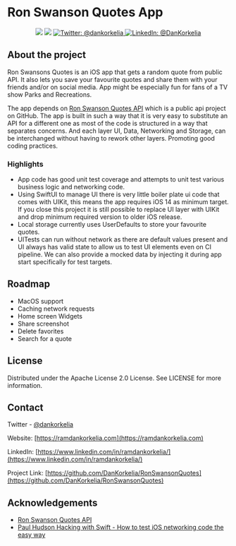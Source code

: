 #  Ron Swanson Quotes App

<p align="center">
<img src="https://img.shields.io/badge/Swift-5.1-orange.svg" />
<img src="https://img.shields.io/badge/iOS-14.0+-brightgreen.svg" />
<a href="https://twitter.com/dankorkelia">
<img src="https://img.shields.io/badge/Twitter-@dankorkelia-blue.svg?style=flat" alt="Twitter: @dankorkelia" />
</a>
<a href="https://www.linkedin.com/in/ramdankorkelia/">
<img src="https://img.shields.io/badge/LinkedIn-DanKorkelia-blue.svg?style=flat" alt="LinkedIn: @DanKorkelia" />
</a>
</p>

## About the project
Ron Swansons Quotes is an iOS app that gets a random quote from public API. It also lets you save your favourite quotes and share them with your friends and/or on social media. App might be especially fun for fans of a TV show Parks and Recreations.

The app depends on [Ron Swanson Quotes API](https://github.com/jamesseanwright/ron-swanson-quotes#ron-swanson-quotes-api) which is a public api project on GitHub. The app is built in such a way that it is very easy to substitute an API for a different one as most of the code is structured in a way that separates concerns. And each layer UI, Data, Networking and Storage, can be interchanged without having to rework other layers. Promoting good coding practices.


### Highlights

- App code has good unit test coverage and attempts to unit test various business logic and networking code. 
- Using SwiftUI to manage UI there is very little boiler plate ui code that comes with UIKit, this means the app requires iOS 14 as minimum target. If you close this project it is still possible to replace UI layer with UIKit and drop minimum required version to older iOS release.
- Local storage currently uses UserDefaults to store your favourite quotes.
- UITests can run without network as there are default values present and UI always has valid state to allow us to test UI elements even on CI pipeline. We can also provide a mocked data by injecting it during app start specifically for test targets.


## Roadmap
- MacOS support
- Caching network requests
- Home screen Widgets
- Share screenshot
- Delete favorites
- Search for a quote


## License

Distributed under the Apache License 2.0 License. See LICENSE for more information.


## Contact
Twitter - [@dankorkelia](https://twitter.com/dankorkelia) 

Website: [https://ramdankorkelia.com](https://ramdankorkelia.com)

LinkedIn: [https://www.linkedin.com/in/ramdankorkelia/](https://www.linkedin.com/in/ramdankorkelia/)

Project Link: [https://github.com/DanKorkelia/RonSwansonQuotes](https://github.com/DanKorkelia/RonSwansonQuotes)


## Acknowledgements

- [Ron Swanson Quotes API](https://github.com/jamesseanwright/ron-swanson-quotes#ron-swanson-quotes-api)
- [Paul Hudson Hacking with Swift - How to test iOS networking code the easy way](https://www.hackingwithswift.com/articles/153/how-to-test-ios-networking-code-the-easy-way)
